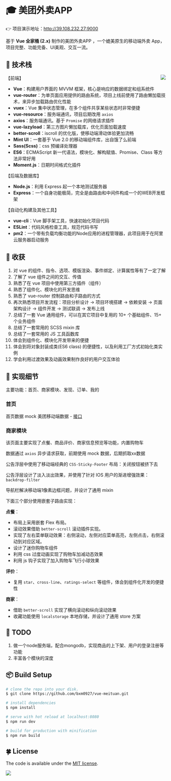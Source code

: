 
# :mortar_board: 美团外卖APP

👉 项目演示地址：http://39.108.232.27:9000

基于 **Vue 全家桶 (2.x)** 制作的美团外卖APP ，一个媲美原生的移动端外卖 App，项目完整、功能完备、UI美观、交互一流。

## :book: 技术栈

<img align="right" src="http://oph264zoo.bkt.clouddn.com/17-9-15/96325894.jpg"/>

【前端】

- **Vue**：构建用户界面的 MVVM 框架，核心是响应的数据绑定和组系统件
- **vue-router**：为单页面应用提供的路由系统，项目上线前使用了路由懒加载技术，来异步加载路由优化性能
- **vuex**：Vue 集中状态管理，在多个组件共享某些状态时非常便捷
- **vue-resource**：服务端通讯，项目后期改用 `axios`
- **axios**：服务端通讯。基于 `Promise` 的网络请求插件
- **vue-lazyload**：第三方图片懒加载库，优化页面加载速度
- **better-scroll**：iscroll 的优化版，使移动端滑动体验更加流畅
- **Mint UI**：一套基于 Vue 2.0 的移动端组件库，出自饿了么前端
- **Sass(Scss)**：css 预编译处理器
- **ES6**：ECMAScript 新一代语法，模块化、解构赋值、Promise、Class 等方法非常好用
- **Moment.js**：日期时间格式化插件

【后端及数据库】

- **Node.js**：利用 Express 起一个本地测试服务器
- **Express**：一个自身功能极简，完全是由路由和中间件构成一个的WEB开发框架

【自动化构建及其他工具】

- **vue-cli**：Vue 脚手架工具，快速初始化项目代码
- **ESLint**：代码风格检查工具，规范代码书写
- **pm2**：一个带有负载均衡功能的Node应用的进程管理器，此项目用于在阿里云服务器启动服务

## :closed_book: 收获

1. 对 vue 的组件、指令、选项、模版渲染、事件绑定、计算属性等有了一定了解
2. 了解了 vue 组件之间的交互、传值
3. 熟悉了在 vue 项目中使用第三方插件（组件）
4. 熟悉了组件化、模块化的开发思维
5. 熟悉了 vue-router 控制路由和子路由的方式
6. 再次熟悉项目开发流程：项目分析设计 -> 项目环境搭建 -> 依赖安装 -> 页面架构设计 -> 组件开发 -> 测试联调 -> 发布上线
1. 总结了一套 Vue 通用组件，可以在其它项目中复用的 10+ 个基础组件、15+ 个业务组件
2. 总结了一套常用的 SCSS mixin 库
3. 总结了一套常用的 JS 工具函数库
4. 体会到组件化、模块化开发带来的便捷
5. 体会到将对象封装成类(ES6 class) 的便捷性，以及利用工厂方式初始化类实例
6. 学会利用过渡效果及动画效果制作良好的用户交互体验


## :pencil: 实现细节

主要功能：首页、商家模块、发现、订单、我的

### 首页

首页数据 mock 美团移动端数据 - [接口](http://i.waimai.meituan.com)

### 商家模块

该页面主要实现了点餐、商品评价、商家信息预览等功能，内置购物车

数据通过 `axios` 异步请求获取，前期使用 mock 数据，后期抓取xx数据

公告浮层中使用了移动端经典的 `CSS-Sticky-Footer` 布局：关闭按钮被挤下去

公告浮层设计了淡入淡出效果，并使用了针对 IOS 用户的渐进增强效果： `backdrop-filter`

导航栏解决移动端1像素边框问题，并设计了通用 mixin

下面三个部分使用嵌套子路由实现：

**点餐**：

- 布局上采用嵌套 Flex 布局。
- 滚动效果借助 `better-scroll` 滚动插件实现。
- 实现了左右菜单联动效果：右侧滚动，左侧对应菜单高亮，左侧点击，右侧滚动到对应区域。
- 设计了迷你购物车组件
- 利用 css 过度动画实现了购物车加减动态效果
- 利用 js 钩子实现了加入购物车飞行小球效果

**评价**：

- 复用 `star`、`cross-line`、`ratings-select` 等组件，体会到组件化开发的便捷性

**商家**：

- 借助 `better-scroll` 实现了横向滚动和纵向滚动效果
- 收藏功能使用 `localstorage` 本地存储，并设计了通用 store 方案


## :pushpin: TODO

1. 做一个node服务端，配合mongodb，实现商品的上下架、用户的登录注册等功能
2. 丰富各个模块的深度

## :package: Build Setup

``` bash
# clone the repo into your disk.
$ git clone https://github.com/bxm0927/vue-meituan.git

# install dependencies
$ npm install

# serve with hot reload at localhost:8080
$ npm run dev

# build for production with minification
$ npm run build
```


## :four_leaf_clover: License

The code is available under the [MIT license](https://opensource.org/licenses/MIT).

![](http://oph264zoo.bkt.clouddn.com/17-8-11/10545126.jpg)
